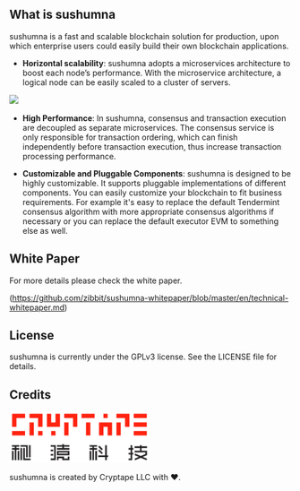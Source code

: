 
## What is sushumna
sushumna  is a fast and scalable blockchain solution for production, upon which enterprise users could easily build their own blockchain applications.

- **Horizontal scalability**: sushumna adopts a microservices architecture to boost each  node’s performance.
With the microservice architecture, a logical node can be easily scaled to a cluster of servers.

![](https://github.com/zibbit/sushumna-whitepaper/blob/master/en/architecture.png?raw=true)

- **High Performance**: In sushumna, consensus and transaction execution are decoupled as separate microservices. The consensus service is only responsible for transaction ordering, which can finish independently before transaction execution, thus increase transaction processing performance.

- **Customizable and Pluggable Components**: sushumna is designed to be highly customizable. It supports pluggable implementations of different components. You can easily customize your blockchain to fit business requirements. For example it's easy to replace the default Tendermint consensus algorithm with more appropriate consensus algorithms if necessary or you can replace the default executor EVM to something else as well.

## White Paper

For more details please check the white paper.

(https://github.com/zibbit/sushumna-whitepaper/blob/master/en/technical-whitepaper.md)






## License

sushumna is currently under the GPLv3 license. See the LICENSE file for details.



## Credits

<img src="https://github.com/cryptape/assets/blob/master/cryptape-logo-transparency.png?raw=true" width="250">

sushumna is created by Cryptape LLC with :heart:.
